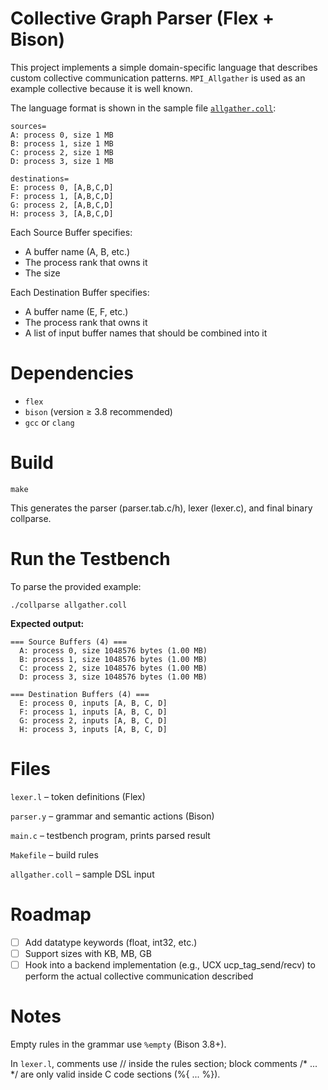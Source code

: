 # Collective Graph Parser (Flex + Bison)

This project implements a simple
domain-specific language that describes custom collective communication
patterns. `MPI_Allgather` is used as an example collective because it is well known. 

The language format is shown in the sample file [`allgather.coll`](./allgather.coll):

```text
sources=
A: process 0, size 1 MB
B: process 1, size 1 MB
C: process 2, size 1 MB
D: process 3, size 1 MB

destinations=
E: process 0, [A,B,C,D]
F: process 1, [A,B,C,D]
G: process 2, [A,B,C,D]
H: process 3, [A,B,C,D]
```

Each Source Buffer specifies:

- A buffer name (A, B, etc.)
- The process rank that owns it
- The size

Each Destination Buffer specifies:

- A buffer name (E, F, etc.)
- The process rank that owns it
- A list of input buffer names that should be combined into it

# Dependencies

- `flex`
- `bison` (version ≥ 3.8 recommended)
- `gcc` or `clang`

# Build

`make`

This generates the parser (parser.tab.c/h), lexer (lexer.c), and final binary
collparse.

# Run the Testbench

To parse the provided example:

`./collparse allgather.coll`

**Expected output:**

```
=== Source Buffers (4) ===
  A: process 0, size 1048576 bytes (1.00 MB)
  B: process 1, size 1048576 bytes (1.00 MB)
  C: process 2, size 1048576 bytes (1.00 MB)
  D: process 3, size 1048576 bytes (1.00 MB)

=== Destination Buffers (4) ===
  E: process 0, inputs [A, B, C, D]
  F: process 1, inputs [A, B, C, D]
  G: process 2, inputs [A, B, C, D]
  H: process 3, inputs [A, B, C, D]
```

# Files

`lexer.l` – token definitions (Flex)

`parser.y` – grammar and semantic actions (Bison)

`main.c` – testbench program, prints parsed result

`Makefile` – build rules

`allgather.coll` – sample DSL input

# Roadmap

- [ ] Add datatype keywords (float, int32, etc.)
- [ ] Support sizes with KB, MB, GB
- [ ] Hook into a backend implementation (e.g., UCX ucp_tag_send/recv)
to perform the actual collective communication described

# Notes

Empty rules in the grammar use `%empty` (Bison 3.8+).

In `lexer.l`, comments use // inside the rules section;
block comments /* ... */ are only valid inside C code sections (%{ ... %}).
